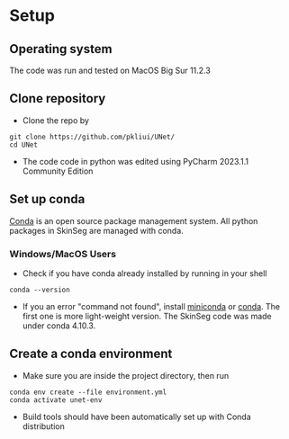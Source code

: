 # Setup


## Operating system
The code was run and tested on MacOS Big Sur 11.2.3


## Clone repository

* Clone the repo by
```
git clone https://github.com/pkliui/UNet/
cd UNet
```

* The code code in python was edited using PyCharm 2023.1.1 Community Edition


## Set up conda

[Conda](https://docs.conda.io/en/latest/) is an open source package management system. All python packages in SkinSeg are managed with conda.


### Windows/MacOS Users

* Check if you have conda already installed by running in your shell

```
conda --version
```

* If you an error "command not found", install [miniconda](https://docs.conda.io/en/latest/miniconda.html) or [conda](https://docs.conda.io/en/latest/). The first one is more light-weight version. The SkinSeg code was made under conda 4.10.3.


## Create a conda environment

* Make sure you are inside the project directory, then run

```
conda env create --file environment.yml
conda activate unet-env
```

* Build tools should have been automatically set up with Conda distribution



